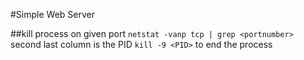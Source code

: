 #Simple Web Server

##kill process on given port
`netstat -vanp tcp | grep <portnumber>` second last column is the PID
`kill -9 <PID>`  to end the process